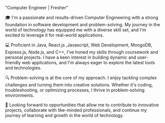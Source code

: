 "Computer Engineer | Fresher" 

🎓 I'm a passionate and results-driven Computer Engineering with a strong foundation in software development and problem-solving. My journey in the world of technology has equipped me with a diverse skill set, and I'm excited to leverage it for real-world applications.

💻 Proficient in Java, React.js ,Javascript, Web Development, MongoDB, Express.js, Node.js, and C++, I've honed my skills through coursework and personal projects. I have a keen interest in building dynamic and user-friendly web applications, and I'm always eager to explore the latest tools and technologies.

🔍 Problem-solving is at the core of my approach. I enjoy tackling complex challenges and turning them into creative solutions. Whether it's coding, troubleshooting, or optimizing processes, I thrive in problem-solving environments.

🚀 Looking forward to opportunities that allow me to contribute to innovative projects, collaborate with like-minded professionals, and continue my journey of learning and growth in the world of technology.
